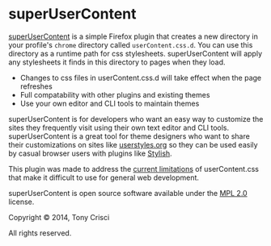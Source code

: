 # superUserContent

[superUserContent](https://addons.mozilla.org/en-US/firefox/addon/superusercontent/) is a simple Firefox plugin that creates a new directory in your profile's `chrome` directory called `userContent.css.d`. You can use this directory as a runtime path for css stylesheets. superUserContent will apply any stylesheets it finds in this directory to pages when they load.

* Changes to css files in userContent.css.d will take effect when the page refreshes
* Full compatability with other plugins and existing themes
* Use your own editor and CLI tools to maintain themes

superUserContent is for developers who want an easy way to customize the sites they frequently visit using their own text editor and CLI tools. superUserContent is a great tool for theme designers who want to share their customizations on sites like [userstyles.org](http://userstyles.org) so they can be used easily by casual browser users with plugins like [Stylish](https://addons.mozilla.org/en-US/firefox/addon/stylish/).

This plugin was made to address the [current limitations](https://bugzilla.mozilla.org/show_bug.cgi?id=208641) of userContent.css that make it difficult to use for general web development.

superUserContent is open source software available under the [MPL 2.0](http://www.mozilla.org/MPL/2.0/) license.

Copyright © 2014, Tony Crisci

All rights reserved.
